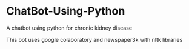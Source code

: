 # ChatBot-Using-Python
A chatbot using python for chronic kidney disease

This bot uses google colaboratory and newspaper3k with nltk libraries
